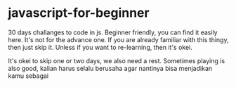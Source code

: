 # javascript-for-beginner

30 days challanges to code in js. Beginner friendly, you can find it easily here. It's not for the advance one. If you are already familiar with this thingy, then just skip it. Unless if you want to re-learning, then it's okei.

It's okei to skip one or two days, we also need a rest. Sometimes playing is also good, kalian harus selalu berusaha
agar nantinya bisa menjadikan kamu sebagai
